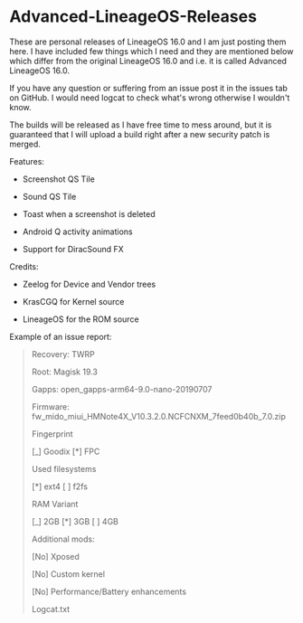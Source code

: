 # Advanced-LineageOS-Releases

These are personal releases of LineageOS 16.0 and I am just posting them here. I have included few things which I need and they are mentioned below which differ from the original LineageOS 16.0 and i.e. it is called Advanced LineageOS 16.0.

If you have any question or suffering from an issue post it in the issues tab on GitHub. I would need logcat to check what's wrong otherwise I wouldn't know. 

The builds will be released as I have free time to mess around, but it is guaranteed that I will upload a build right after a new security patch is merged.

Features:

- Screenshot QS Tile

- Sound QS Tile

- Toast when a screenshot is deleted

- Android Q activity animations 

- Support for DiracSound FX 

Credits:

- Zeelog for Device and Vendor trees

- KrasCGQ for Kernel source

- LineageOS for the ROM source

Example of an issue report:
>
>Recovery: TWRP
>
>Root: Magisk 19.3
>
>Gapps: open_gapps-arm64-9.0-nano-20190707
>
>Firmware: fw_mido_miui_HMNote4X_V10.3.2.0.NCFCNXM_7feed0b40b_7.0.zip
>
>
>Fingerprint
>
>[_] Goodix [*] FPC
>
>Used filesystems
>
>[*] ext4 [ ] f2fs
>
>RAM Variant
>
>[_] 2GB [*] 3GB [ ] 4GB
>
>Additional mods:
>
>[No] Xposed
>
>[No] Custom kernel
>
>[No] Performance/Battery enhancements
>
>
>Logcat.txt
>
